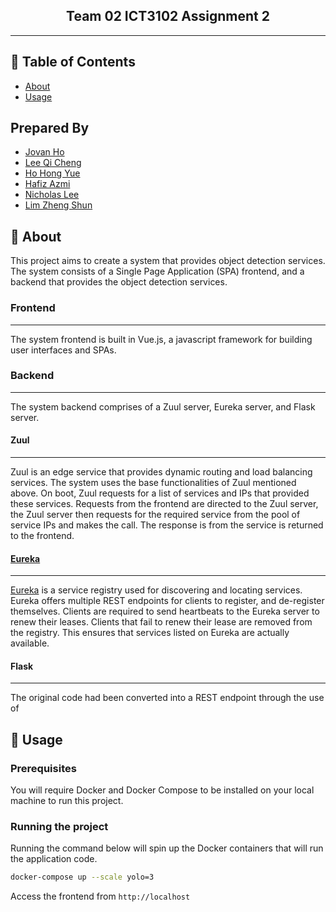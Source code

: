 <h2 align="center">Team 02 ICT3102 Assignment 2</h2>

---

## 📝 Table of Contents

- [About](#about)
- [Usage](#usage)

## Prepared By
- [Jovan Ho](https://www.linkedin.com/in/jovanho/)
- [Lee Qi Cheng](https://www.linkedin.com/in/lee-qicheng-10041b174/)
- [Ho Hong Yue](https://www.linkedin.com/in/hongyue1995/)
- [Hafiz Azmi](https://www.linkedin.com/in/hafiz-azmi-35661816a/)
- [Nicholas Lee](https://www.linkedin.com/in/nicholas-lee-4ab684130/)
- [Lim Zheng Shun](https://www.linkedin.com/in/zheng-shun-lim-039420174/)

## 🧐 About <a name = "about"></a>

This project aims to create a system that provides object detection services. The system consists of a Single Page Application (SPA) frontend, and a backend that provides the object detection services.

### Frontend
---

The system frontend is built in Vue.js, a javascript framework for building user interfaces and SPAs.

### Backend
---

The system backend comprises of a Zuul server, Eureka server, and Flask server.

#### Zuul
---
Zuul is an edge service that provides dynamic routing and load balancing services. The system uses the base functionalities of Zuul mentioned above. On boot, Zuul requests for a list of services and IPs that provided these services. Requests from the frontend are directed to the Zuul server, the Zuul server then requests for the required service from the pool of service IPs and makes the call. The response is from the service is returned to the frontend.

#### [Eureka](https://github.com/Netflix/eureka)
---
[Eureka](https://github.com/Netflix/eureka) is a service registry used for discovering and locating services. Eureka offers multiple REST endpoints for clients to register, and de-register themselves. Clients are required to send heartbeats to the Eureka server to renew their leases. Clients that fail to renew their lease are removed from the registry. This ensures that services listed on Eureka are actually available.

#### Flask
---

The original code had been converted into a REST endpoint through the use of 



## 🎈 Usage <a name="usage"></a>

### Prerequisites

You will require Docker and Docker Compose to be installed on your local machine to run this project.

### Running the project

Running the command below will spin up the Docker containers that will run the application code.

```bash
docker-compose up --scale yolo=3
```

Access the frontend from `http://localhost`
